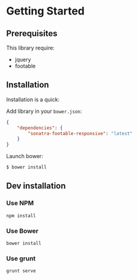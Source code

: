 Getting Started
===============

Prerequisites
-------------

This library require:

- jquery
- footable

Installation
------------

Installation is a quick:

Add library in your `bower.json`:

```json
{
    "dependencies": {
        "sonatra-footable-responsive": "latest"
    }
}
```

Launch bower:

```bash
$ bower install
```

Dev installation
----------------

### Use NPM

```
npm install
```

### Use Bower

```
bower install
```

### Use grunt

```
grunt serve
```
